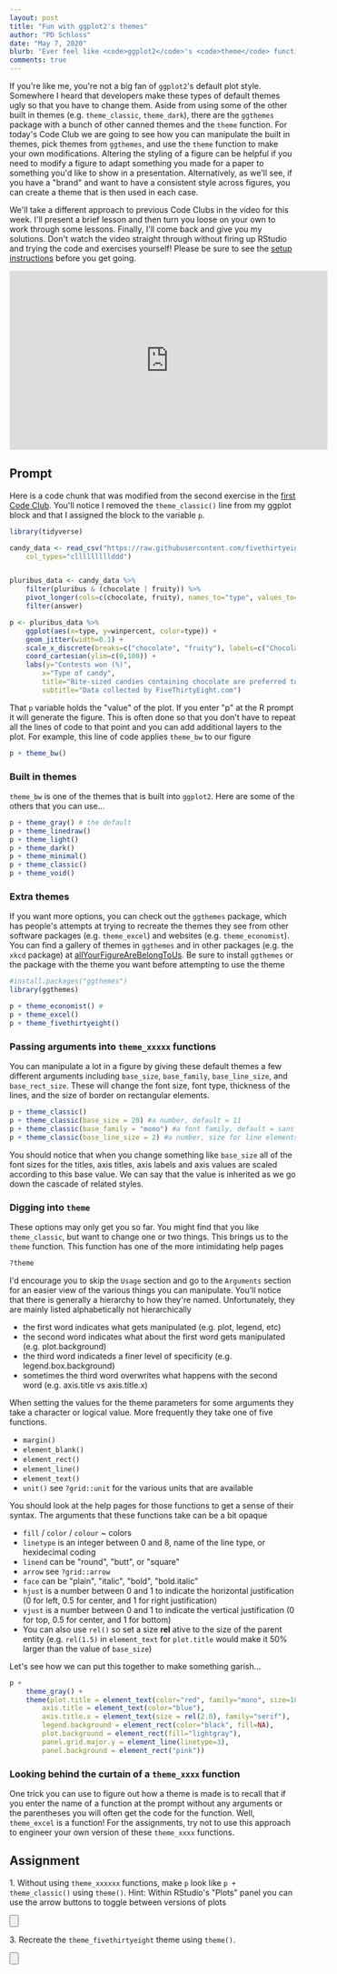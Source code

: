 ```yaml
---
layout: post
title: "Fun with ggplot2's themes"
author: "PD Schloss"
date: "May 7, 2020"
blurb: "Ever feel like <code>ggplot2</code>'s <code>theme</code> function was a black hole? We'll break it down"
comments: true
---
```


If you're like me, you're not a big fan of `ggplot2`'s default plot style. Somewhere I heard that developers make these types of default themes ugly so that you have to change them. Aside from using some of the other built in themes (e.g. `theme_classic`, `theme_dark`), there are the `ggthemes` package with a bunch of other canned themes and the `theme` function. For today's Code Club we are going to see how you can manipulate the built in themes, pick themes from `ggthemes`, and use the `theme` function to make your own modifications. Altering the styling of a figure can be helpful if you need to modify a figure to adapt something you made for a paper to something you'd like to show in a presentation. Alternatively, as we'll see, if you have a "brand" and want to have a consistent style across figures, you can create a theme that is then used in each case.

We'll take a different approach to previous Code Clubs in the video for this week. I'll present a brief lesson and then turn you loose on your own to work through some lessons. Finally, I'll come back and give you my solutions. Don't watch the video straight through without firing up RStudio and trying the code and exercises yourself! Please be sure to see the [setup instructions](/code_club/setup-instructions) before you get going.

<iframe style="margin: 0 auto;display:block;" width="560" height="315" src="https://www.youtube.com/embed/CHApFmFoP_o" frameborder="0" allow="accelerometer; autoplay; encrypted-media; gyroscope; picture-in-picture" allowfullscreen></iframe>

## Prompt

Here is a code chunk that was modified from the second exercise in the [first Code Club](2020-03-26-candy-crush). You'll notice I removed the `theme_classic()` line from my ggplot block and that I assigned the block to the variable `p`.

```r
library(tidyverse)

candy_data <- read_csv("https://raw.githubusercontent.com/fivethirtyeight/data/master/candy-power-ranking/candy-data.csv",
	col_types="clllllllllddd")


pluribus_data <- candy_data %>%
	filter(pluribus & (chocolate | fruity)) %>%
	pivot_longer(cols=c(chocolate, fruity), names_to="type", values_to="answer") %>%
	filter(answer)

p <- pluribus_data %>%
	ggplot(aes(x=type, y=winpercent, color=type)) +
	geom_jitter(width=0.1) +
	scale_x_discrete(breaks=c("chocolate", "fruity"), labels=c("Chocolate", "Fruity")) +
	coord_cartesian(ylim=c(0,100)) +
	labs(y="Contests won (%)",
		x="Type of candy",
		title="Bite-sized candies containing chocolate are preferred to candy without",
		subtitle="Data collected by FiveThirtyEight.com")
```

That `p` variable holds the "value" of the plot. If you enter "p" at the R prompt it will generate the figure. This is often done so that you don't have to repeat all the lines of code to that point and you can add additional layers to the plot. For example, this line of code applies `theme_bw` to our figure

```r
p + theme_bw()
```

### Built in themes

`theme_bw` is one of the themes that is built into `ggplot2`. Here are some of the others that you can use...

```r
p + theme_gray() # the default
p + theme_linedraw()
p + theme_light()
p + theme_dark()
p + theme_minimal()
p + theme_classic()
p + theme_void()
```


### Extra themes

If you want more options, you can check out the `ggthemes` package, which has people's attempts at trying to recreate the themes they see from other software packages (e.g. `theme_excel`) and websites (e.g. `theme_economist`). You can find a gallery of themes in `ggthemes` and in other packages (e.g. the `xkcd` package) at [allYourFigureAreBelongToUs](https://yutannihilation.github.io/allYourFigureAreBelongToUs/). Be sure to install `ggthemes` or the package with the theme you want before attempting to use the theme

```r
#install.packages("ggthemes")
library(ggthemes)

p + theme_economist() #
p + theme_excel()
p + theme_fivethirtyeight()
```

### Passing arguments into `theme_xxxxx` functions

You can manipulate a lot in a figure by giving these default themes a few different arguments including `base_size`, `base_family`, `base_line_size`, and `base_rect_size`. These will change the font size, font type, thickness of the lines, and the size of border on rectangular elements.

```R
p + theme_classic()
p + theme_classic(base_size = 20) #a number, default = 11
p + theme_classic(base_family = "mono") #a font family, default = sans (serif, mono, symbol); see extrafont package
p + theme_classic(base_line_size = 2) #a number, size for line elements, default = base_size/22
```

You should notice that when you change something like `base_size` all of the font sizes for the titles, axis titles, axis labels and axis values are scaled according to this base value. We can say that the value is inherited as we go down the cascade of related styles.


### Digging into `theme`

These options may only get you so far. You might find that you like `theme_classic`, but want to change one or two things. This brings us to the `theme` function. This function has one of the more intimidating help pages

```r
?theme
```

I'd encourage you to skip the `Usage` section and go to the `Arguments` section for an easier view of the various things you can manipulate. You'll notice that there is generally a hierarchy to how they're named. Unfortunately, they are mainly listed alphabetically not hierarchically
* the first word indicates what gets manipulated (e.g. plot, legend, etc)
* the second word indicates what about the first word gets manipulated (e.g. plot.background)
* the third word indicateds a finer level of specificity (e.g. legend.box.background)
* sometimes the third word overwrites what happens with the second word (e.g. axis.title vs axis.title.x)

When setting the values for the theme parameters for some arguments they take a character or logical value. More frequently they take one of five functions.

* `margin()`
* `element_blank()`
* `element_rect()`
* `element_line()`
* `element_text()`
* `unit()` see `?grid::unit` for the various units that are available

You should look at the help pages for those functions to get a sense of their syntax. The arguments that these functions take can be a bit opaque
* `fill` / `color` / `colour` ~ colors
* `linetype` is an integer between 0 and 8, name of the line type, or hexidecimal coding
* `linend` can be "round", "butt", or "square"
* `arrow` see `?grid::arrow`
* `face` can be "plain", "italic", "bold", "bold.italic"
* `hjust` is a number between 0 and 1 to indicate the horizontal justification (0 for left, 0.5 for center, and 1 for right justification)
* `vjust` is a number between 0 and 1 to indicate the vertical justification (0 for top, 0.5 for center, and 1 for bottom)
* You can also use `rel()` so set a size **rel** ative to the size of the parent entity (e.g. `rel(1.5)` in `element_text` for `plot.title` would make it 50% larger than the value of `base_size`)

Let's see how we can put this together to make something garish...

```r
p +
	theme_gray() +
	theme(plot.title = element_text(color="red", family="mono", size=18),
		axis.title = element_text(color="blue"),
		axis.title.x = element_text(size = rel(2.0), family="serif"),
		legend.background = element_rect(color="black", fill=NA),
		plot.background = element_rect(fill="lightgray"),
		panel.grid.major.y = element_line(linetype=3),
		panel.background = element_rect("pink"))
```

### Looking behind the curtain of a `theme_xxxx` function
One trick you can use to figure out how a theme is made is to recall that if you enter the name of a function at the prompt without any arguments or the parentheses you will often get the code for the function. Well, `theme_excel` is a function! For the assignments, try not to use this approach to engineer your own version of these `theme_xxxx` functions.


## Assignment
1\. Without using `theme_xxxxxx` functions, make `p` look like `p + theme_classic()` using `theme()`. Hint: Within RStudio's "Plots" panel you can use the arrow buttons to toggle between versions of plots

<input type="button" class="hideshow">
<div markdown="1" style="display:none;">
```R
p + theme_classic()

p + theme(
	panel.grid = element_blank(),
	panel.background = element_blank(),
	axis.line = element_line(lineend ="round"),
	legend.key = element_blank()
	)
```
</div>


2\. Without using `theme_xxxxxx` functions, make `p` look like `p + theme_dark()` using `theme()`.


<input type="button" class="hideshow">
<div markdown="1" style="display:none;">
```r
p + theme_dark()

p + theme(
	line = element_line(size=0.25),
	panel.background = element_rect(fill="gray50"),
	panel.grid = element_line(color="gray40"),
	legend.key = element_rect(fill="gray50", color=NA)
	)
```
</div>



3\. Recreate the `theme_fivethirtyeight` theme using `theme()`.

<input type="button" class="hideshow">
<div markdown="1" style="display:none;">
```r
p + theme_fivethirtyeight()

p + theme(
	text = element_text(size=12),
	plot.title=element_text(face="bold", size=18),
	plot.margin = unit(c(1, 1, 1, 1), unit="lines"),
	plot.background = element_rect(fill="gray95", color=NA),
	panel.background = element_blank(),
	axis.title = element_blank(),
	panel.grid = element_line(color="gray80"),
	panel.grid.minor = element_blank(),
	axis.ticks = element_blank(),
	legend.position = "bottom",
	legend.background = element_blank(),
	legend.key = element_blank()
)
```
</div>
